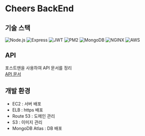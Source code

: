 # Cheers BackEnd

## 기술 스택

![Node.js](https://img.shields.io/badge/-Node.js-339933?logo=Node.js&logoColor=white&style=for-the-badge)
![Express](https://img.shields.io/badge/-Express-000000?logo=Express&logoColor=white&style=for-the-badge)
![JWT](https://img.shields.io/badge/-JWT-000000?logo=JSON%20Web%20Tokens&logoColor=white&style=for-the-badge)
![PM2](https://img.shields.io/badge/-PM2-2B037A?logo=PM2&logoColor=white&style=for-the-badge)
![MongoDB](https://img.shields.io/badge/-MongoDB-47A248?logo=MongoDB&logoColor=white&style=for-the-badge)
![NGINX](https://img.shields.io/badge/-NGINX-009639?logo=NGINX&logoColor=white&style=for-the-badge)
![AWS](https://img.shields.io/badge/-AWS-232F3E?logo=Amazon%20AWS&logoColor=white&style=for-the-badge)

## API

포스트맨을 사용하여 API 문서를 정리 <br>
[API 문서](https://documenter.getpostman.com/view/20899318/UyxgK8hD)

## 개발 환경

- EC2 : 서버 배포
- ELB : https 배포
- Route 53 : 도메인 관리
- S3 : 이미지 관리
- MongoDB Atlas : DB 배포

